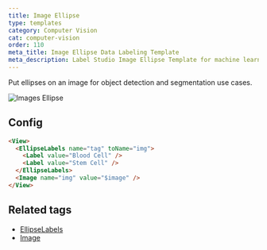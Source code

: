 ```yaml
---
title: Image Ellipse
type: templates
category: Computer Vision
cat: computer-vision
order: 110
meta_title: Image Ellipse Data Labeling Template
meta_description: Label Studio Image Ellipse Template for machine learning and data science data labeling projects.
---
```


Put ellipses on an image for object detection and segmentation use cases. 

<img src="/images/screens/image_ellipse.png" class="img-template-example" title="Images Ellipse" />

## Config 

```html
<View>
  <EllipseLabels name="tag" toName="img">
    <Label value="Blood Cell" />
    <Label value="Stem Cell" />
  </EllipseLabels>
  <Image name="img" value="$image" />
</View>
```

## Related tags

- [EllipseLabels](/tags/ellipselabels.html)
- [Image](/tags/image.html)